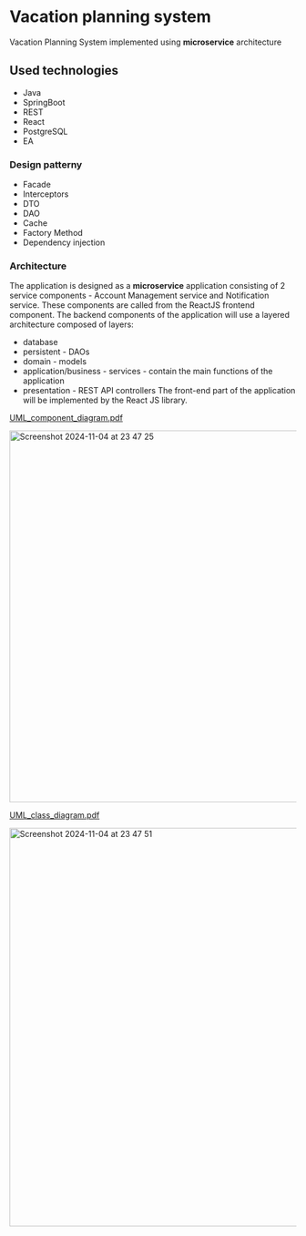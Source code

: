 # Vacation planning system
Vacation Planning System implemented using **microservice** architecture  

## Used technologies
- Java
- SpringBoot
- REST
- React
- PostgreSQL 
- EA

### Design patterny
- Facade 
- Interceptors
- DTO
- DAO
- Cache
- Factory Method
- Dependency injection

### Architecture
The application is designed as a **microservice** application consisting of 2 service components - Account Management service and Notification service. These components are called from the ReactJS frontend component.
The backend components of the application will use a layered architecture composed of layers:
- database
- persistent - DAOs
- domain - models
- application/business - services - contain the main functions of the application
- presentation - REST API controllers
The front-end part of the application will be implemented by the React JS library.

[UML_component_diagram.pdf](https://github.com/user-attachments/files/17624676/UML_component_diagram.pdf)

<img width="653" alt="Screenshot 2024-11-04 at 23 47 25" src="https://github.com/user-attachments/assets/0d228dcd-0773-4df5-a549-22151651311b">


[UML_class_diagram.pdf](https://github.com/user-attachments/files/17624678/UML_class_diagram.pdf)

<img width="700" alt="Screenshot 2024-11-04 at 23 47 51" src="https://github.com/user-attachments/assets/329ff85a-2af6-4bd8-ae9c-13053fdf8455">

